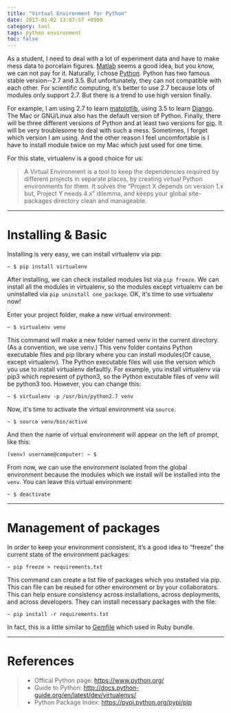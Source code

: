 ```yaml
---
title: "Virtual Environment for Python"
date: 2017-01-02 13:07:57 +0900
category: tool
tags: python environment
toc: false
---
```


As a student, I need to deal with a lot of experiment data and have to make mess data to porcelain figures. [Matlab](https://www.mathworks.com/products/matlab.html) seems a good idea, but you know, we can not pay for it. Naturally, I chose [Python](https://www.python.org/). Python has two famous stable version--2.7 and 3.5. But unfortunately, they can not compatible with each other. For scientific computing, it's better to use 2.7 because lots of modules only support 2.7. But there is a trend to use high version finally.

For example, I am using 2.7 to learn [matplotlib](http://matplotlib.org/), using 3.5 to learn [Django](https://www.djangoproject.com/). The Mac or GNU/Linux also has the default version of Python. Finally, there will be three different versions of Python and at least two versions for [pip](https://en.wikipedia.org/wiki/Pip_(package_manager)). It will be very troublesome to deal with such a mess. Sometimes, I forget which version I am using. And the other reason I feel uncomfortable is I have to install module twice on my Mac which just used for one time.

For this state, virtualenv is a good choice for us:

> A Virtual Environment is a tool to keep the dependencies required by different projects in separate places, by creating virtual Python environments for them. It solves the “Project X depends on version 1.x but, Project Y needs 4.x” dilemma, and keeps your global site-packages directory clean and manageable.

-------------------------------------------------------------------------------

# Installing & Basic

Installing is very easy, we can install virtualenv via pip:

```shell
~ $ pip install virtualenv
```

After installing, we can check installed modules list via `pip freeze`. We can install all the modules in virtualenv, so the modules except virtualenv can be uninstalled via `pip uninstall one_package`. OK, it's time to use virtualenv now!

Enter your project folder, make a new virtual environment:

```shell
~ $ virtualenv venv
```

This command will make a new folder named venv in the current directory. (As a convention, we use venv.) This venv folder contains Python executable files and pip library where you can install modules(Of cause, except virtualenv). The Python executable files will use the version which you use to install virtualenv defaultly. For example, you install virtualenv via pip3 which represent of python3, so the Python excutable files of venv will be python3 too. However, you can change this:

```shell
~ $ virtualenv -p /usr/bin/python2.7 venv
```

Now, it's time to activate the virtual environment via `source`.

```shell
~ $ source venv/bin/active
```

And then the name of virtual environment will appear on the left of prompt, like this:

```shell
(venv) username@computer: ~ $ 
```

 From now, we can use the environment isolated from the global environment because the modules which we install will be installed into the `venv`. You can leave this virtual environment:
 
```shell
~ $ deactivate
```
-------------------------------------------------------------------------------

# Management of packages

In order to keep your environment consistent, it’s a good idea to “freeze” the current state of the environment packages:

```shell
~ pip freeze > requirements.txt
```

This command can create a list file of packages which you installed via pip. This can file can be reused for other environment or by your collaborators. This can help ensure consistency across installations, across deployments, and across developers. They can install necessary packages with the file:

```shell
~ pip install -r requirements.txt 
```

In fact, this is a little similar to [Gemfile](http://bundler.io/gemfile.html) which used in Ruby bundle.

-------------------------------------------------------------------------------

# References

> * Offical Python page: <https://www.python.org/>
> * Guide to Python: <http://docs.python-guide.org/en/latest/dev/virtualenvs/>
> * Python Package Index: <https://pypi.python.org/pypi/pip>
